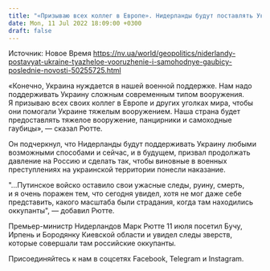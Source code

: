 ```yaml
---
title: "«Призываю всех коллег в Европе». Нидерланды будут поставлять Украине тяжелое вооружение — премьер"
date: Mon, 11 Jul 2022 18:09:00 +0300
draft: false
---
```

Источник: Новое Время https://nv.ua/world/geopolitics/niderlandy-postavyat-ukraine-tyazheloe-vooruzhenie-i-samohodnye-gaubicy-poslednie-novosti-50255725.html


«Конечно, Украина нуждается в нашей военной поддержке. Нам надо поддерживать Украину сложным современным типом вооружения. Я призываю всех своих коллег в Европе и других уголках мира, чтобы они помогали Украине тяжелым вооружением. Наша страна будет предоставлять тяжелое вооружение, панцирники и самоходные гаубицы», — сказал Рютте.

Он подчеркнул, что Нидерланды будут поддерживать Украину любыми возможными способами и сейчас, и в будущем, призвал продолжать давление на Россию и сделать так, чтобы виновные в военных преступлениях на украинской территории понесли наказание.

"…Путинское войско оставило свои ужасные следы, руину, смерть, и я очень поражен тем, что сегодня увидел, хотя не мог даже себе представить, какого масштаба были страдания, когда там находились оккупанты", — добавил Рютте.

Премьер-министр Нидерландов Марк Рютте 11 июля посетил Бучу, Ирпень и Бородянку Киевской области и увидел следы зверств, которые совершали там российские оккупанты.

Присоединяйтесь к нам в соцсетях Facebook, Telegram и Instagram.
